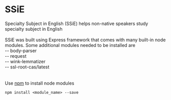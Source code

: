 # SSiE
Specialty Subject in English (SSiE) helps non-native speakers study specialty subject in English
<br><br>
SSiE was built using Express framework that comes with many built-in node modules.
Some additional modules needed to be installed are <br>
-- body-parser <br>
-- request <br>
-- wink-lemmatizer <br>
-- ssl-root-cas/latest <br>
<br><br>
Use [npm](https://www.npmjs.com/) to install node modules<br>
```
npm install <module_name> --save
```
